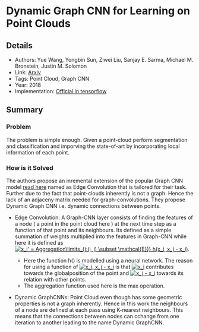 # Dynamic Graph CNN for Learning on Point Clouds

## Details

* Authors: Yue Wang, Yongbin Sun, Ziwei Liu, Sanjay E. Sarma, Michael M. Bronstein, Justin M. Solomon
* Link: [Arxiv](https://arxiv.org/pdf/1803.04189.pdf)
* Tags: Point Cloud, Graph CNN
* Year: 2018
* Implementation: [Official in tensorflow](https://github.com/WangYueFt/dgcnn)

## Summary

### Problem

The problem is simple enough. Given a point-cloud perform segmentation and classification and imporving the state-of-art by incorporating local information of each point.

### How is it Solved

The authors propose an inremental extension of the popular Graph CNN model [read here](https://tkipf.github.io/graph-convolutional-networks/) named as Edge Convolution that is tailored for their task. Further due to the fact that point-clouds inherently is not a graph. Hence the lack of an adjaceny matrix needed for graph-convolutions. They propose Dynamic Graph CNN i.e. dynamic connections between points.

* Edge Convolution: A Graph-CNN layer consists of finding the features of a node ( a point in the point cloud here ) at the next time step as a function of that point and its neighbours. Its defined as a simple summation of weights multiplied into the features in Graph-CNN while here it is defined as <a href="https://www.codecogs.com/eqnedit.php?latex=x_i'&space;=&space;Aggregation\limits_{j:(i,&space;j)&space;\subset&space;\mathcal{E})}&space;h(x_i,&space;x_j&space;-&space;x_i)" target="_blank"><img src="https://latex.codecogs.com/gif.latex?x_i'&space;=&space;Aggregation\limits_{j:(i,&space;j)&space;\subset&space;\mathcal{E})}&space;h(x_i,&space;x_j&space;-&space;x_i)" title="x_i' = Aggregation\limits_{j:(i, j) \subset \mathcal{E})} h(x_i, x_j - x_i)" /></a>. 
    * Here the function h() is modelled using a neural network. The reason for using a function of <a href="https://www.codecogs.com/eqnedit.php?latex=x_i,&space;x_j&space;-&space;x_i" target="_blank"><img src="https://latex.codecogs.com/gif.latex?x_i,&space;x_j&space;-&space;x_i" title="x_i, x_j - x_i" /></a> is that <a href="https://www.codecogs.com/eqnedit.php?latex=x_i" target="_blank"><img src="https://latex.codecogs.com/gif.latex?x_i" title="x_i" /></a> contributes towards the globalposition of the point and <a href="https://www.codecogs.com/eqnedit.php?latex=x_j&space;-&space;x_i" target="_blank"><img src="https://latex.codecogs.com/gif.latex?x_j&space;-&space;x_i" title="x_j - x_i" /></a> towards its relation with other points.
    * The aggregation function used here is the max operation.
 
* Dynamic GraphCNNs: Point Cloud even though has some geometric properties is not a graph inherently. Hence in this work the neighbours of a node are defined at each pass using K-nearest neighbours. This means that the connections between nodes can cchange from one iteration to another leading to the name Dynamic GraphCNN.
